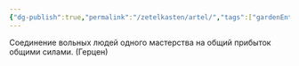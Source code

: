 ```yaml
---
{"dg-publish":true,"permalink":"/zetelkasten/artel/","tags":["gardenEntry"],"noteIcon":"","created":"2025-03-01T14:49:11.722+03:00","updated":"2025-03-03T01:06:59.895+03:00"}
---
```



Соединение вольных людей одного мастерства на общий 
прибыток общими силами. (Герцен)

